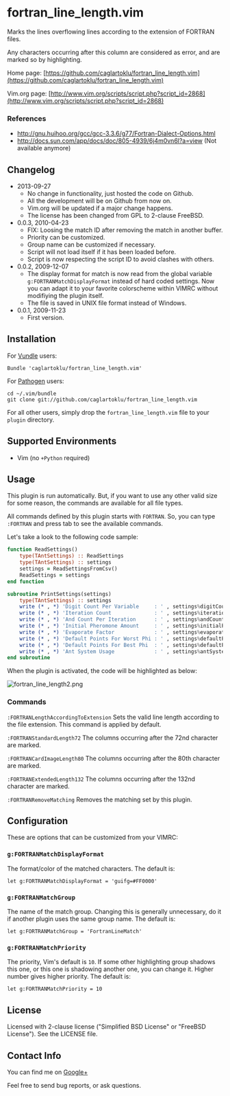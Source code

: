 # fortran_line_length.vim

Marks the lines overflowing lines according to the extension of FORTRAN files.

Any characters occurring after this column are considered as
error, and are marked so by highlighting.

Home page:
[https://github.com/caglartoklu/fortran_line_length.vim](https://github.com/caglartoklu/fortran_line_length.vim)

Vim.org page:
[http://www.vim.org/scripts/script.php?script_id=2868](http://www.vim.org/scripts/script.php?script_id=2868)

### References

- http://gnu.huihoo.org/gcc/gcc-3.3.6/g77/Fortran-Dialect-Options.html
- http://docs.sun.com/app/docs/doc/805-4939/6j4m0vn6l?a=view (Not available anymore)

## Changelog

- 2013-09-27
  - No change in functionality, just hosted the code on Github.
  - All the development will be on Github from now on.
  - Vim.org will be updated if a major change happens.
  - The license has been changed from GPL to 2-clause FreeBSD.
- 0.0.3, 2010-04-23
  - FIX: Loosing the match ID after removing the match in another buffer.
  - Priority can be customized.
  - Group name can be customized if necessary.
  - Script will not load itself if it has been loaded before.
  - Script is now respecting the script ID to avoid clashes with others.
- 0.0.2, 2009-12-07
  - The display format for match is now read from the global variable
    `g:FORTRANMatchDisplayFormat` instead of hard coded settings.
    Now you can adapt it to your favorite colorscheme within VIMRC
    without modifiying the plugin itself.
  - The file is saved in UNIX file format instead of Windows.
- 0.0.1, 2009-11-23
  - First version.

## Installation

For [Vundle](https://github.com/gmarik/vundle) users:

    Bundle 'caglartoklu/fortran_line_length.vim'

For [Pathogen](https://github.com/tpope/vim-pathogen) users:

    cd ~/.vim/bundle
    git clone git://github.com/caglartoklu/fortran_line_length.vim

For all other users, simply drop the `fortran_line_length.vim` file to your
`plugin` directory.


## Supported Environments
- Vim (no `+Python` required)


## Usage

This plugin is run automatically. But, if you want to
use any other valid size for some reason, the commands
are available for all file types.

All commands defined by this plugin starts with `FORTRAN`.
So, you can type `:FORTRAN` and press tab to see the available commands.

Let's take a look to the following code sample:

```fortran
function ReadSettings()
    type(TAntSettings) :: ReadSettings
    type(TAntSettings) :: settings
    settings = ReadSettingsFromCsv()
    ReadSettings = settings
end function

subroutine PrintSettings(settings)
    type(TAntSettings) :: settings
    write (* , *) 'Digit Count Per Variable     : ' , settings%digitCountPerVariable
    write (* , *) 'Iteration Count              : ' , settings%iterationCount
    write (* , *) 'And Count Per Iteration      : ' , settings%andCountPerIteration
    write (* , *) 'Initial Pheromone Amount     : ' , settings%initialPheromoneAmount
    write (* , *) 'Evaporate Factor             : ' , settings%evaporateFactor
    write (* , *) 'Default Points For Worst Phi : ' , settings%defaultPointsForWorstPhi
    write (* , *) 'Default Points For Best Phi  : ' , settings%defaultPointsForBestPhi
    write (* , *) 'Ant System Usage             : ' , settings%antSystemUsage
end subroutine
```

When the plugin is activated,
the code will be highlighted as below:

![fortran_line_length2.png](https://raw.github.com/caglartoklu/fortran_line_length.vim/media/fortran_line_length2.png)

### Commands

`:FORTRANLengthAccordingToExtension`
   Sets the valid line length according to the file extension.
   This command is applied by default.

`:FORTRANStandardLength72`
   The columns occurring after the 72nd character are marked.

`:FORTRANCardImageLength80`
   The columns occurring after the 80th character are marked.

`:FORTRANExtendedLength132`
   The columns occurring after the 132nd character are marked.

`:FORTRANRemoveMatching`
   Removes the matching set by this plugin.

## Configuration

These are options that can be customized from your VIMRC:

### `g:FORTRANMatchDisplayFormat`
The format/color of the matched characters.
The default is:

    let g:FORTRANMatchDisplayFormat = 'guifg=#FF0000'

### `g:FORTRANMatchGroup`
The name of the match group. Changing this is generally unnecessary,
do it if another plugin uses the same group name.
The default is:

    let g:FORTRANMatchGroup = 'FortranLineMatch'

### `g:FORTRANMatchPriority`

The priority, Vim's default is `10`.
If some other highlighting group shadows this one, or this one
is shadowing another one, you can change it.
Higher number gives higher priority.
The default is:

    let g:FORTRANMatchPriority = 10

## License
Licensed with 2-clause license ("Simplified BSD License" or "FreeBSD License").
See the LICENSE file.


## Contact Info
You can find me on
[Google+](https://plus.google.com/108566243864924912767/posts)

Feel free to send bug reports, or ask questions.
